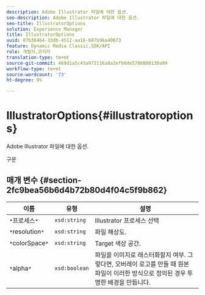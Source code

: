 ```yaml
---
description: Adobe Illustrator 파일에 대한 옵션.
seo-description: Adobe Illustrator 파일에 대한 옵션.
seo-title: IllustratorOptions
solution: Experience Manager
title: IllustratorOptions
uuid: 87b38464-33db-4512-aa16-607b96a40673
feature: Dynamic Media Classic,SDK/API
role: 개발자,관리자
translation-type: tm+mt
source-git-commit: 469d1a5c43a972116a8a2efb0de5708800130a99
workflow-type: tm+mt
source-wordcount: '73'
ht-degree: 9%

---
```



# IllustratorOptions{#illustratoroptions}

Adobe Illustrator 파일에 대한 옵션.

구문

## 매개 변수 {#section-2fc9bea56b6d4b72b80d4f04c5f9b862}

| 이름 | 유형 | 설명 |
|---|---|---|
| `*`프로세스`*` | `xsd:string` | Illustrator 프로세스 선택 |
| `*`resolution`*` | `xsd:string` | 파일 해상도. |
| `*`colorSpace`*` | `xsd:string` | Target 색상 공간. |
| `*`alpha`*` | `xsd:boolean` | 파일을 이미지로 래스터화할지 여부. 그렇다면, 오버레이 로고를 만들 때 원본 파일이 이러한 방식으로 정의된 경우 투명한 배경을 만듭니다. |

